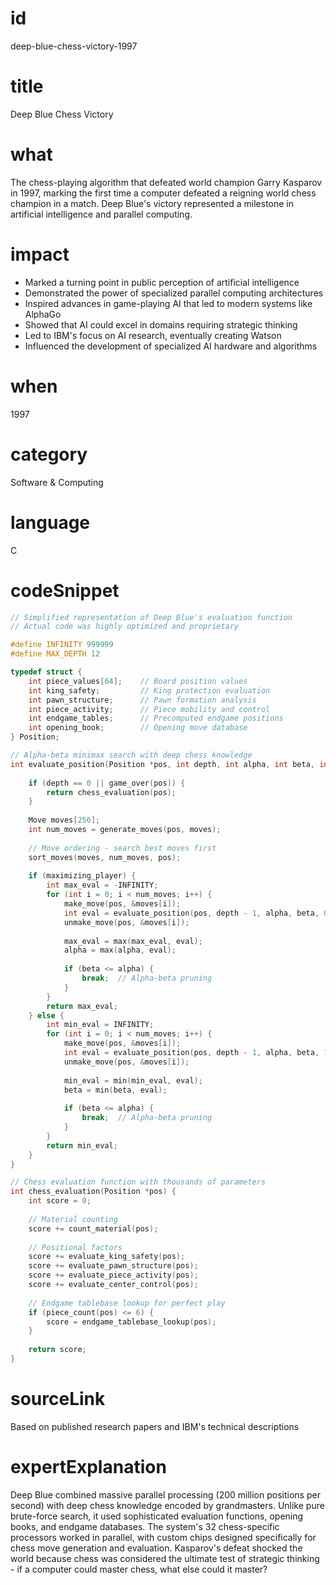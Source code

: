 # id
deep-blue-chess-victory-1997

# title
Deep Blue Chess Victory

# what
The chess-playing algorithm that defeated world champion Garry Kasparov in 1997, marking the first time a computer defeated a reigning world chess champion in a match. Deep Blue's victory represented a milestone in artificial intelligence and parallel computing.

# impact
- Marked a turning point in public perception of artificial intelligence
- Demonstrated the power of specialized parallel computing architectures
- Inspired advances in game-playing AI that led to modern systems like AlphaGo
- Showed that AI could excel in domains requiring strategic thinking
- Led to IBM's focus on AI research, eventually creating Watson
- Influenced the development of specialized AI hardware and algorithms

# when
1997

# category
Software & Computing

# language
C

# codeSnippet
```c
// Simplified representation of Deep Blue's evaluation function
// Actual code was highly optimized and proprietary

#define INFINITY 999999
#define MAX_DEPTH 12

typedef struct {
    int piece_values[64];    // Board position values
    int king_safety;         // King protection evaluation  
    int pawn_structure;      // Pawn formation analysis
    int piece_activity;      // Piece mobility and control
    int endgame_tables;      // Precomputed endgame positions
    int opening_book;        // Opening move database
} Position;

// Alpha-beta minimax search with deep chess knowledge
int evaluate_position(Position *pos, int depth, int alpha, int beta, int maximizing_player) {
    
    if (depth == 0 || game_over(pos)) {
        return chess_evaluation(pos);
    }
    
    Move moves[256];
    int num_moves = generate_moves(pos, moves);
    
    // Move ordering - search best moves first
    sort_moves(moves, num_moves, pos);
    
    if (maximizing_player) {
        int max_eval = -INFINITY;
        for (int i = 0; i < num_moves; i++) {
            make_move(pos, &moves[i]);
            int eval = evaluate_position(pos, depth - 1, alpha, beta, 0);
            unmake_move(pos, &moves[i]);
            
            max_eval = max(max_eval, eval);
            alpha = max(alpha, eval);
            
            if (beta <= alpha) {
                break;  // Alpha-beta pruning
            }
        }
        return max_eval;
    } else {
        int min_eval = INFINITY;
        for (int i = 0; i < num_moves; i++) {
            make_move(pos, &moves[i]);
            int eval = evaluate_position(pos, depth - 1, alpha, beta, 1);
            unmake_move(pos, &moves[i]);
            
            min_eval = min(min_eval, eval);
            beta = min(beta, eval);
            
            if (beta <= alpha) {
                break;  // Alpha-beta pruning
            }
        }
        return min_eval;
    }
}

// Chess evaluation function with thousands of parameters
int chess_evaluation(Position *pos) {
    int score = 0;
    
    // Material counting
    score += count_material(pos);
    
    // Positional factors
    score += evaluate_king_safety(pos);
    score += evaluate_pawn_structure(pos); 
    score += evaluate_piece_activity(pos);
    score += evaluate_center_control(pos);
    
    // Endgame tablebase lookup for perfect play
    if (piece_count(pos) <= 6) {
        score = endgame_tablebase_lookup(pos);
    }
    
    return score;
}
```

# sourceLink
Based on published research papers and IBM's technical descriptions

# expertExplanation
Deep Blue combined massive parallel processing (200 million positions per second) with deep chess knowledge encoded by grandmasters. Unlike pure brute-force search, it used sophisticated evaluation functions, opening books, and endgame databases. The system's 32 chess-specific processors worked in parallel, with custom chips designed specifically for chess move generation and evaluation. Kasparov's defeat shocked the world because chess was considered the ultimate test of strategic thinking - if a computer could master chess, what else could it master?